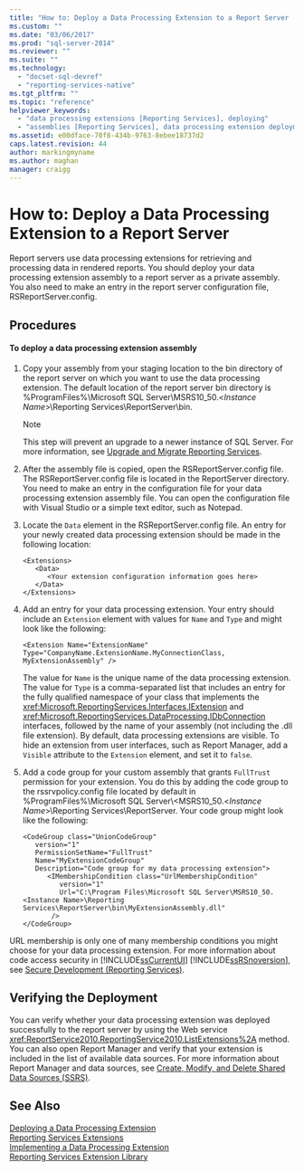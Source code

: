 ```yaml
---
title: "How to: Deploy a Data Processing Extension to a Report Server | Microsoft Docs"
ms.custom: ""
ms.date: "03/06/2017"
ms.prod: "sql-server-2014"
ms.reviewer: ""
ms.suite: ""
ms.technology: 
  - "docset-sql-devref"
  - "reporting-services-native"
ms.tgt_pltfrm: ""
ms.topic: "reference"
helpviewer_keywords: 
  - "data processing extensions [Reporting Services], deploying"
  - "assemblies [Reporting Services], data processing extension deployments"
ms.assetid: e00dface-70f8-434b-9763-8ebee18737d2
caps.latest.revision: 44
author: markingmyname
ms.author: maghan
manager: craigg
---
```

# How to: Deploy a Data Processing Extension to a Report Server
  Report servers use data processing extensions for retrieving and processing data in rendered reports. You should deploy your data processing extension assembly to a report server as a private assembly. You also need to make an entry in the report server configuration file, RSReportServer.config.  
  
## Procedures  
  
#### To deploy a data processing extension assembly  
  
1.  Copy your assembly from your staging location to the bin directory of the report server on which you want to use the data processing extension. The default location of the report server bin directory is %ProgramFiles%\Microsoft SQL Server\MSRS10_50.\<*Instance Name*>\Reporting Services\ReportServer\bin.  
  
    > [!NOTE]  
    >  This step will prevent an upgrade to a newer instance of SQL Server. For more information, see [Upgrade and Migrate Reporting Services](../../install-windows/upgrade-and-migrate-reporting-services.md).  
  
2.  After the assembly file is copied, open the RSReportServer.config file. The RSReportServer.config file is located in the ReportServer directory. You need to make an entry in the configuration file for your data processing extension assembly file. You can open the configuration file with Visual Studio or a simple text editor, such as Notepad.  
  
3.  Locate the `Data` element in the RSReportServer.config file. An entry for your newly created data processing extension should be made in the following location:  
  
    ```  
    <Extensions>  
       <Data>  
          <Your extension configuration information goes here>  
       </Data>  
    </Extensions>  
    ```  
  
4.  Add an entry for your data processing extension. Your entry should include an `Extension` element with values for `Name` and `Type` and might look like the following:  
  
    ```  
    <Extension Name="ExtensionName" Type="CompanyName.ExtensionName.MyConnectionClass, MyExtensionAssembly" />  
    ```  
  
     The value for `Name` is the unique name of the data processing extension. The value for `Type` is a comma-separated list that includes an entry for the fully qualified namespace of your class that implements the <xref:Microsoft.ReportingServices.Interfaces.IExtension> and <xref:Microsoft.ReportingServices.DataProcessing.IDbConnection> interfaces, followed by the name of your assembly (not including the .dll file extension). By default, data processing extensions are visible. To hide an extension from user interfaces, such as Report Manager, add a `Visible` attribute to the `Extension` element, and set it to `false`.  
  
5.  Add a code group for your custom assembly that grants `FullTrust` permission for your extension. You do this by adding the code group to the rssrvpolicy.config file located by default in %ProgramFiles%\Microsoft SQL Server\\<MSRS10_50.\<*Instance Name*>\Reporting Services\ReportServer. Your code group might look like the following:  
  
    ```  
    <CodeGroup class="UnionCodeGroup"  
       version="1"  
       PermissionSetName="FullTrust"  
       Name="MyExtensionCodeGroup"  
       Description="Code group for my data processing extension">  
          <IMembershipCondition class="UrlMembershipCondition"  
             version="1"  
             Url="C:\Program Files\Microsoft SQL Server\MSRS10_50.<Instance Name>\Reporting Services\ReportServer\bin\MyExtensionAssembly.dll"  
           />  
    </CodeGroup>  
    ```  
  
 URL membership is only one of many membership conditions you might choose for your data processing extension. For more information about code access security in [!INCLUDE[ssCurrentUI](../../../includes/sscurrentui-md.md)] [!INCLUDE[ssRSnoversion](../../../includes/ssrsnoversion-md.md)], see [Secure Development &#40;Reporting Services&#41;](../secure-development/secure-development-reporting-services.md).  
  
## Verifying the Deployment  
 You can verify whether your data processing extension was deployed successfully to the report server by using the Web service <xref:ReportService2010.ReportingService2010.ListExtensions%2A> method. You can also open Report Manager and verify that your extension is included in the list of available data sources. For more information about Report Manager and data sources, see [Create, Modify, and Delete Shared Data Sources &#40;SSRS&#41;](../../report-data/create-modify-and-delete-shared-data-sources-ssrs.md).  
  
## See Also  
 [Deploying a Data Processing Extension](deploying-a-data-processing-extension.md)   
 [Reporting Services Extensions](../reporting-services-extensions.md)   
 [Implementing a Data Processing Extension](implementing-a-data-processing-extension.md)   
 [Reporting Services Extension Library](../reporting-services-extension-library.md)  
  
  
